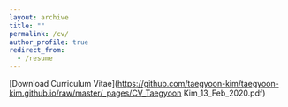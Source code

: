 ```yaml
---
layout: archive
title: ""
permalink: /cv/
author_profile: true
redirect_from:
  - /resume
---
```


[Download Curriculum Vitae](https://github.com/taegyoon-kim/taegyoon-kim.github.io/raw/master/_pages/CV_Taegyoon Kim_13_Feb_2020.pdf)
